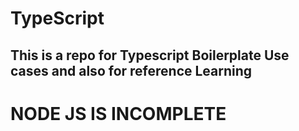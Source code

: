 # TypeScript
## This is a repo for Typescript Boilerplate Use cases and also for reference Learning
# NODE JS IS INCOMPLETE 
